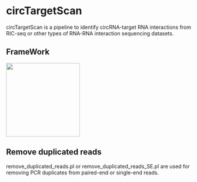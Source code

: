 # **circTargetScan**

circTargetScan is a pipeline to identify circRNA-target RNA interactions from RIC-seq or other types of RNA-RNA interaction sequencing datasets.

## **FrameWork**
<img src="https://github.com/user-attachments/assets/d659c6fe-a788-422a-96ef-7ab077e96b6c" width="200px">

## **Remove duplicated reads**
remove_duplicated_reads.pl or remove_duplicated_reads_SE.pl are used for removing PCR duplicates from paired-end or single-end reads.
